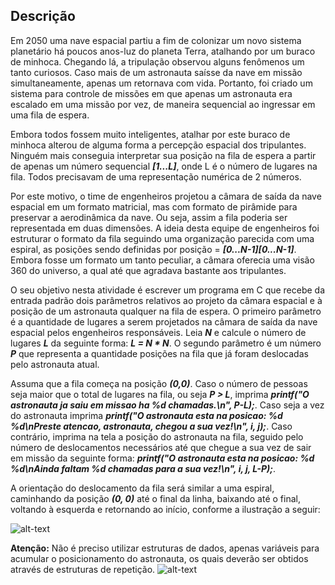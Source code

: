 ## Descrição
Em 2050 uma nave espacial partiu a fim de colonizar um novo sistema planetário há poucos anos-luz do planeta Terra, atalhando por um buraco de minhoca. Chegando lá, a tripulação observou alguns fenômenos um tanto curiosos. Caso mais de um astronauta saísse da nave em missão simultaneamente, apenas um retornava com vida. Portanto, foi criado um sistema para controle de missões em que apenas um astronauta era escalado em uma missão por vez, de maneira sequencial ao ingressar em uma fila de espera.

Embora todos fossem muito inteligentes, atalhar por este buraco de minhoca alterou de alguma forma a percepção espacial dos tripulantes. Ninguém mais conseguia interpretar sua posição na fila de espera a partir de apenas um número sequencial *__[1...L]__*, onde L é o número de lugares na fila. Todos precisavam de uma representação numérica de 2 números.

Por este motivo, o time de engenheiros projetou a câmara de saída da nave espacial em um formato matricial, mas com formato de pirâmide para preservar a aerodinâmica da nave. Ou seja, assim a fila poderia ser representada em duas dimensões. A ideia desta equipe de engenheiros foi estruturar o formato da fila seguindo uma organização parecida com uma espiral, as posições sendo definidas por posição = *__[0...N-1][0...N-1]__*. Embora fosse um formato um tanto peculiar, a câmara oferecia uma visão 360 do universo, a qual até que agradava bastante aos tripulantes.

O seu objetivo nesta atividade é escrever um programa em C que recebe da entrada padrão dois parâmetros relativos ao projeto da câmara espacial e à posição de um astronauta qualquer na fila de espera. O primeiro parâmetro é a quantidade de lugares a serem projetados na câmara de saída da nave espacial pelos engenheiros responsáveis. Leia *__N__* e calcule o número de lugares *__L__* da seguinte forma: *__L = N * N__*. O segundo parâmetro é um número *__P__* que representa a quantidade posições na fila que já foram deslocadas pelo astronauta atual.

Assuma que a fila começa na posição *__(0,0)__*. Caso o número de pessoas seja maior que o total de lugares na fila, ou seja *__P > L__*, imprima *__printf("O astronauta ja saiu em missao ha %d chamadas.\n", P-L);__*. Caso seja a vez do astronauta imprima *__printf("O astronauta esta na posicao: %d %d\nPreste atencao, astronauta, chegou a sua vez!\n", i, j);__*. Caso contrário, imprima na tela a posição do astronauta na fila, seguido pelo número de deslocamentos necessários até que chegue a sua vez de sair em missão da seguinte forma: *__printf("O astronauta esta na posicao: %d %d\nAinda faltam %d chamadas para a sua vez!\n", i, j, L-P);__*.

A orientação do deslocamento da fila será similar a uma espiral, caminhando da posição *__(0, 0)__* até o final da linha, baixando até o final, voltando à esquerda e retornando ao início, conforme a ilustração a seguir:

![alt-text]()

**Atenção:** Não é preciso utilizar estruturas de dados, apenas variáveis para acumular o posicionamento do astronauta, os quais deverão ser obtidos através de estruturas de repetição.
![alt-text]()
